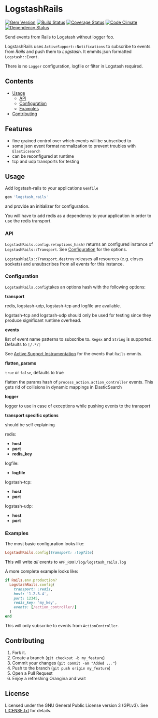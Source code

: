 # LogstashRails
[![Gem Version](https://badge.fury.io/rb/logstash_rails.png)](http://badge.fury.io/rb/logstash_rails)
[![Build Status](https://secure.travis-ci.org/cmertz/logstash_rails.png)](http://travis-ci.org/cmertz/logstash_rails)
[![Coverage Status](https://coveralls.io/repos/cmertz/logstash_rails/badge.png)](https://coveralls.io/r/cmertz/logstash_rails)
[![Code Climate](https://codeclimate.com/github/cmertz/logstash_rails.png)](https://codeclimate.com/github/cmertz/logstash_rails)
[![Dependency Status](https://gemnasium.com/cmertz/logstash_rails.png)](https://gemnasium.com/cmertz/logstash_rails)

Send events from Rails to Logstash without logger foo.

LogstashRails uses `ActiveSupport::Notifications` to subscribe to events from *Rails* and push them to *Logstash*.
It emmits json formatted `Logstash::Event`.

There is no `Logger` configuration, logfile or filter in Logstash required.

## Contents

* [Usage](#usage)
    * [API](#api)
    * [Configuration](#configuration)
    * [Examples](#examples)
* [Contributing](#contributing)

## Features

* fine grained control over which events will be subscribed to
* some json event format normalization to prevent troubles with `Elasticsearch`
* can be reconfigured at runtime
* tcp and udp transports for testing

## Usage

Add logstash-rails to your applications `Gemfile`

```ruby
gem 'logstash_rails'
```

and provide an initializer for configuration.

You will have to add redis as a dependency to your application in order to use the redis transport.

### API

`LogstashRails.configure(options_hash)` returns an configured instance of `LogstashRails::Transport`.
See [Configuration](#configuration) for the options.

`LogstashRails::Transport.destroy` releases all resources (e.g. closes sockets) and unsubscribes 
from all events for this instance.


### Configuration

`LogstashRails.config`takes an options hash with the following options:

__transport__

  redis, logstash-udp, logstash-tcp and logfile are available. 
  
  logstash-tcp and logstash-udp should only be used for testing since they produce significant runtime overhead.

__events__

  list of event name patterns to subscribe to. `Regex` and `String` is
  supported. Defaults to `[/.*/]`
  
  See [Active Support Instrumentation](http://edgeguides.rubyonrails.org/active_support_instrumentation.html)
  for the events that `Rails` emmits.
  
__flatten_params__

  `true` or `false`, defaults to true
  
  flatten the params hash of `process_action.action_controller` events. This gets rid of collisions in dynamic mappings in ElasticSearch

__logger__

  logger to use in case of exceptions while pushing events to the transport
  
__transport specific options__

  should be self explaining

redis: 
  * __host__
  * __port__
  * __redis_key__

logfile:
  * __logfile__
  

logstash-tcp:
  * __host__
  * __port__
  

logstash-udp:
  * __host__
  * __port__


### Examples

The most basic configuration looks like:

```ruby
LogstashRails.config(transport: :logfile)
```

This will write _all_ events to `APP_ROOT/log/logstash_rails.log`

A more complete example looks like:

```ruby
if Rails.env.production?
  LogstashRails.config(
    transport: :redis,
    host: '1.2.3.4',
    port: 12345,
    redis_key: 'my_key',
    events: [/action_controller/]
  )
end
```

This will only subscribe to events from `ActionController`.


## Contributing

1. Fork it.
2. Create a branch (`git checkout -b my_feature`)
3. Commit your changes (`git commit -am "Added ..."`)
4. Push to the branch (`git push origin my_feature`)
5. Open a Pull Request
6. Enjoy a refreshing Orangina and wait

## License

Licensed under the GNU General Public License version 3 (GPLv3). See [LICENSE.txt](/LICENSE.txt) for details.
